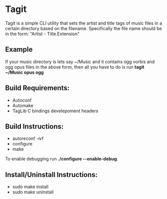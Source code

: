 # Tagit

Tagit is a simple CLI utility that sets the artist and title
tags of music files in a certain directory based on the filename.
Specifically the file name should be in the form: "Artist - Title.Extension"

## Example

If your music directory is lets say ~/Music and it contains ogg vorbis and
ogg opus files in the above form, then all you have to do is run
**tagit ~/Music opus ogg**

## Build Requirements:
- Autoconf
- Automake
- TagLib C bindings develepoment headers

## Build Instructions:
- autoreconf -ivf
- configure
- make

To enable debugging run **./configure --enable-debug**.

## Install/Uninstall Instructions:
- sudo make install
- sudo make uninstall